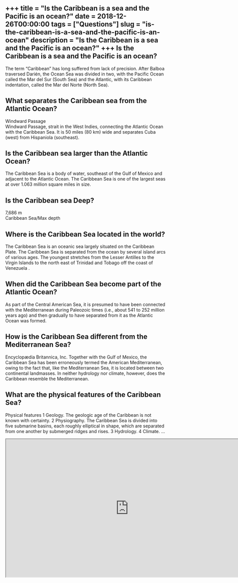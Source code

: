 +++
title = "Is the Caribbean is a sea and the Pacific is an ocean?"
date = 2018-12-26T00:00:00
tags = ["Questions"]
slug = "is-the-caribbean-is-a-sea-and-the-pacific-is-an-ocean"
description = "Is the Caribbean is a sea and the Pacific is an ocean?"
+++
Is the Caribbean is a sea and the Pacific is an ocean?
------------------------------------------------------

The term “Caribbean” has long suffered from lack of precision. After Balboa traversed Darién, the Ocean Sea was divided in two, with the Pacific Ocean called the Mar del Sur (South Sea) and the Atlantic, with its Caribbean indentation, called the Mar del Norte (North Sea).

What separates the Caribbean sea from the Atlantic Ocean?
---------------------------------------------------------

Windward Passage  
Windward Passage, strait in the West Indies, connecting the Atlantic Ocean with the Caribbean Sea. It is 50 miles (80 km) wide and separates Cuba (west) from Hispaniola (southeast).

Is the Caribbean sea larger than the Atlantic Ocean?
----------------------------------------------------

The Caribbean Sea is a body of water, southeast of the Gulf of Mexico and adjacent to the Atlantic Ocean. The Caribbean Sea is one of the largest seas at over 1.063 million square miles in size.

Is the Caribbean sea Deep?
--------------------------

7,686 m  
Caribbean Sea/Max depth

Where is the Caribbean Sea located in the world?
------------------------------------------------

The Caribbean Sea is an oceanic sea largely situated on the Caribbean Plate. The Caribbean Sea is separated from the ocean by several island arcs of various ages. The youngest stretches from the Lesser Antilles to the Virgin Islands to the north east of Trinidad and Tobago off the coast of Venezuela .

When did the Caribbean Sea become part of the Atlantic Ocean?
-------------------------------------------------------------

As part of the Central American Sea, it is presumed to have been connected with the Mediterranean during Paleozoic times (i.e., about 541 to 252 million years ago) and then gradually to have separated from it as the Atlantic Ocean was formed.

How is the Caribbean Sea different from the Mediterranean Sea?
--------------------------------------------------------------

Encyclopædia Britannica, Inc. Together with the Gulf of Mexico, the Caribbean Sea has been erroneously termed the American Mediterranean, owing to the fact that, like the Mediterranean Sea, it is located between two continental landmasses. In neither hydrology nor climate, however, does the Caribbean resemble the Mediterranean.

What are the physical features of the Caribbean Sea?
----------------------------------------------------

Physical features 1 Geology. The geologic age of the Caribbean is not known with certainty. 2 Physiography. The Caribbean Sea is divided into five submarine basins, each roughly elliptical in shape, which are separated from one another by submerged ridges and rises. 3 Hydrology. 4 Climate. …

<iframe allow="accelerometer; autoplay; clipboard-write; encrypted-media; gyroscope; picture-in-picture" allowfullscreen="" class="__youtube_prefs__  epyt-is-override  no-lazyload" data-no-lazy="1" data-origheight="433" data-origwidth="770" data-skipgform_ajax_framebjll="" height="433" id="_ytid_65503" loading="lazy" src="https://www.youtube.com/embed/4G_KXpflgTA?enablejsapi=1&autoplay=0&cc_load_policy=0&cc_lang_pref=&iv_load_policy=1&loop=0&modestbranding=0&rel=1&fs=1&playsinline=0&autohide=2&theme=dark&color=red&controls=1&" title="YouTube player" width="770"></iframe>